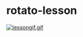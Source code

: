 # rotato-lesson

[![lessongif.gif](https://s7.gifyu.com/images/lessongif.gif)](https://gifyu.com/image/cJJj)

